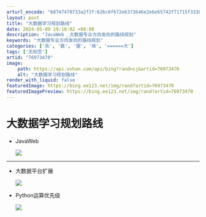 ```yaml
---
arturl_encode: "68747470733a2f2f:626c6f672e6373646e2e6e65742f71715f3338333836333136:2f61727469636c652f64657461696c732f3736393733343730"
layout: post
title: "大数据学习规划路线"
date: 2024-05-09 19:10:02 +08:00
description: "JavaWeb _大数据专业方向发向的路线规划"
keywords: "大数据专业方向发向的路线规划"
categories: ['系', '数', '据', '体', '======大']
tags: ['无标签']
artid: "76973470"
image:
    path: https://api.vvhan.com/api/bing?rand=sj&artid=76973470
    alt: "大数据学习规划路线"
render_with_liquid: false
featuredImage: https://bing.ee123.net/img/rand?artid=76973470
featuredImagePreview: https://bing.ee123.net/img/rand?artid=76973470
---
```


# 大数据学习规划路线

* JavaWeb
    
  ![](http://oz3ijy2k5.bkt.clouddn.com/18-5-6/67354560.jpg)

---

* 大数据平台扩展
    
  ![](http://oz3ijy2k5.bkt.clouddn.com/18-5-6/59769327.jpg)
* Python运算优先级
    
  ![](http://oz3ijy2k5.bkt.clouddn.com/18-5-11/80145971.jpg)